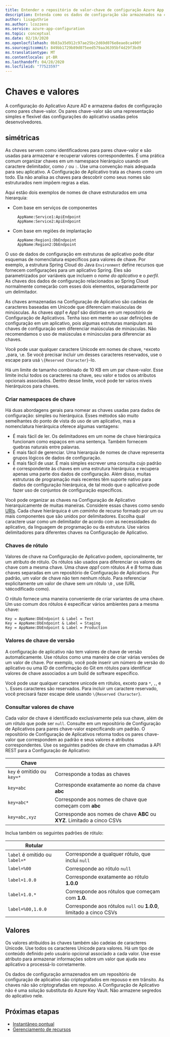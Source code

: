 ```yaml
---
title: Entender o repositório de valor-chave de configuração Azure App
description: Entenda como os dados de configuração são armazenados na configuração do Azure App.
author: lisaguthrie
ms.author: lcozzens
ms.service: azure-app-configuration
ms.topic: conceptual
ms.date: 02/19/2020
ms.openlocfilehash: 0b83a35d912c97ae25bc2d69d076e8eae8ca490f
ms.sourcegitcommit: 849bb1729b89d075eed579aa36395bf4d29f3bd9
ms.translationtype: MT
ms.contentlocale: pt-BR
ms.lasthandoff: 04/28/2020
ms.locfileid: "77523597"
---
```

# <a name="keys-and-values"></a>Chaves e valores

A configuração do Aplicativo Azure AD e armazena dados de configuração como pares chave-valor. Os pares chave-valor são uma representação simples e flexível das configurações do aplicativo usadas pelos desenvolvedores.

## <a name="keys"></a>simétricas

As chaves servem como identificadores para pares chave-valor e são usadas para armazenar e recuperar valores correspondentes. É uma prática comum organizar chaves em um namespace hierárquico usando um caractere delimitador, como `/` ou `:`. Use uma convenção mais adequada para seu aplicativo. A Configuração de Aplicativo trata as chaves como um todo. Ela não analisa as chaves para descobrir como seus nomes são estruturados nem impõem regras a elas.

Aqui estão dois exemplos de nomes de chave estruturados em uma hierarquia:

* Com base em serviços de componentes

        AppName:Service1:ApiEndpoint
        AppName:Service2:ApiEndpoint

* Com base em regiões de implantação

        AppName:Region1:DbEndpoint
        AppName:Region2:DbEndpoint

O uso de dados de configuração em estruturas de aplicativo pode ditar esquemas de nomenclatura específicos para valores de chave. Por exemplo, a estrutura Spring Cloud do Java `Environment` define recursos que fornecem configurações para um aplicativo Spring.  Eles são parametrizados por variáveis que incluem o *nome do aplicativo* e o *perfil*. As chaves dos dados de configuração relacionados ao Spring Cloud normalmente começarão com esses dois elementos, separadamente por um delimitador.

As chaves armazenadas na Configuração de Aplicativo são cadeias de caracteres baseadas em Unicode que diferenciam maiúsculas de minúsculas. As chaves *app1* e *App1* são distintas em um repositório de Configuração de Aplicativos. Tenha isso em mente ao usar definições de configuração em um aplicativo, pois algumas estruturas manipulam as chaves de configuração sem diferenciar maiúsculas de minúsculas. Não recomendamos o uso de maiúsculas e minúsculas para diferenciar as chaves.

Você pode usar qualquer caractere Unicode em nomes de chave, `*`exceto `,`para, `\`e.  Se você precisar incluir um desses caracteres reservados, use o escape para usá `\{Reserved Character}`-lo. 

Há um limite de tamanho combinado de 10 KB em um par chave-valor. Esse limite inclui todos os caracteres na chave, seu valor e todos os atributos opcionais associados. Dentro desse limite, você pode ter vários níveis hierárquicos para chaves.

### <a name="design-key-namespaces"></a>Criar namespaces de chave

Há duas abordagens gerais para nomear as chaves usadas para dados de configuração: simples ou hierárquica. Esses métodos são muito semelhantes do ponto de vista do uso de um aplicativo, mas a nomenclatura hierárquica oferece algumas vantagens:

* É mais fácil de ler. Os delimitadores em um nome de chave hierárquica funcionam como espaços em uma sentença. Também fornecem quebras naturais entre palavras.
* É mais fácil de gerenciar. Uma hierarquia de nomes de chave representa grupos lógicos de dados de configuração.
* É mais fácil de usar. É mais simples escrever uma consulta cujo padrão é correspondente às chaves em uma estrutura hierárquica e recupera apenas uma parte dos dados de configuração. Além disso, muitas estruturas de programação mais recentes têm suporte nativo para dados de configuração hierárquica, de tal modo que o aplicativo pode fazer uso de conjuntos de configuração específicos.

Você pode organizar as chaves na Configuração de Aplicativo hierarquicamente de muitas maneiras. Considere essas chaves como sendo [URIs](https://en.wikipedia.org/wiki/Uniform_Resource_Identifier). Cada chave hierárquica é um *caminho* de recurso formado por um ou mais componentes que são unidos por delimitadores. Escolha qual caractere usar como um delimitador de acordo com as necessidades do aplicativo, da linguagem de programação ou da estrutura. Use vários delimitadores para diferentes chaves na Configuração de Aplicativo.

### <a name="label-keys"></a>Chaves de rótulo

Valores de chave na Configuração de Aplicativo podem, opcionalmente, ter um atributo de rótulo. Os rótulos são usados para diferenciar os valores de chave com a mesma chave. Uma chave *app1* com rótulos *A* e *B* forma duas chaves separadas em um repositório de Configuração de Aplicativos. Por padrão, um valor de chave não tem nenhum rótulo. Para referenciar explicitamente um valor de chave sem um rótulo `\0` , use (URL `%00`codificado como).

O rótulo fornece uma maneira conveniente de criar variantes de uma chave. Um uso comum dos rótulos é especificar vários ambientes para a mesma chave:

    Key = AppName:DbEndpoint & Label = Test
    Key = AppName:DbEndpoint & Label = Staging
    Key = AppName:DbEndpoint & Label = Production

### <a name="version-key-values"></a>Valores de chave de versão

A configuração de aplicativo não tem valores de chave de versão automaticamente. Use rótulos como uma maneira de criar várias versões de um valor de chave. Por exemplo, você pode inserir um número de versão do aplicativo ou uma ID de confirmação do Git em rótulos para identificar valores de chave associados a um build de software específico.

Você pode usar qualquer caractere unicode em rótulos, exceto para `*`, `,`, e `\`. Esses caracteres são reservados. Para incluir um caractere reservado, você precisará fazer escape dele usando `\{Reserved Character}`.

### <a name="query-key-values"></a>Consultar valores de chave

Cada valor de chave é identificado exclusivamente pela sua chave, além de um rótulo que pode ser `null`. Consulte em um repositório de Configuração de Aplicativos para pares chave-valor especificando um padrão. O repositório de Configuração de Aplicativos retorna todos os pares chave-valor que correspondem ao padrão e seus valores e atributos correspondentes. Use os seguintes padrões de chave em chamadas à API REST para a Configuração de Aplicativo:

| Chave | |
|---|---|
| `key` é omitido ou `key=*` | Corresponde a todas as chaves |
| `key=abc` | Corresponde exatamente ao nome da chave **abc** |
| `key=abc*` | Corresponde aos nomes de chave que começam com **abc** |
| `key=abc,xyz` | Corresponde aos nomes de chave **ABC** ou **XYZ**. Limitado a cinco CSVs |

Inclua também os seguintes padrões de rótulo:

| Rotular | |
|---|---|
| `label` é omitido ou `label=*` | Corresponde a qualquer rótulo, que inclui `null` |
| `label=%00` | Corresponde ao rótulo `null` |
| `label=1.0.0` | Corresponde exatamente ao rótulo **1.0.0** |
| `label=1.0.*` | Corresponde aos rótulos que começam com **1.0.** |
| `label=%00,1.0.0` | Corresponde aos rótulos `null` ou **1.0.0**, limitado a cinco CSVs |

## <a name="values"></a>Valores

Os valores atribuídos às chaves também são cadeias de caracteres Unicode. Use todos os caracteres Unicode para valores. Há um tipo de conteúdo definido pelo usuário opcional associado a cada valor. Use esse atributo para armazenar informações sobre um valor que ajuda seu aplicativo a processá-lo corretamente.

Os dados de configuração armazenados em um repositório de configuração de aplicativo são criptografados em repouso e em trânsito. As chaves não são criptografadas em repouso. A Configuração de Aplicativo não é uma solução substituta do Azure Key Vault. Não armazene segredos do aplicativo nele.

## <a name="next-steps"></a>Próximas etapas

* [Instantâneo pontual](./concept-point-time-snapshot.md)  
* [Gerenciamento de recursos](./concept-feature-management.md)  
